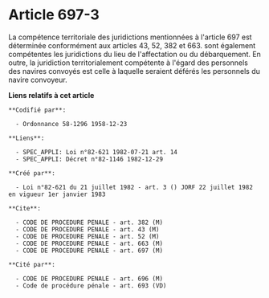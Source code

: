 # Article 697-3

La compétence territoriale des juridictions mentionnées à l'article 697 est déterminée conformément aux articles 43, 52, 382
et 663. sont également compétentes les juridictions du lieu de l'affectation ou du débarquement. En outre, la juridiction
territorialement compétente à l'égard des personnels des navires convoyés est celle à laquelle seraient déférés les
personnels du navire convoyeur.

**Liens relatifs à cet article**

	**Codifié par**:

	  - Ordonnance 58-1296 1958-12-23

	**Liens**:

	  - SPEC_APPLI: Loi n°82-621 1982-07-21 art. 14
	  - SPEC_APPLI: Décret n°82-1146 1982-12-29

	**Créé par**:

	  - Loi n°82-621 du 21 juillet 1982 - art. 3 () JORF 22 juillet 1982 en vigueur 1er janvier 1983

	**Cite**:

	  - CODE DE PROCEDURE PENALE - art. 382 (M)
	  - CODE DE PROCEDURE PENALE - art. 43 (M)
	  - CODE DE PROCEDURE PENALE - art. 52 (M)
	  - CODE DE PROCEDURE PENALE - art. 663 (M)
	  - CODE DE PROCEDURE PENALE - art. 697 (M)

	**Cité par**:

	  - CODE DE PROCEDURE PENALE - art. 696 (M)
	  - Code de procédure pénale - art. 693 (VD)
